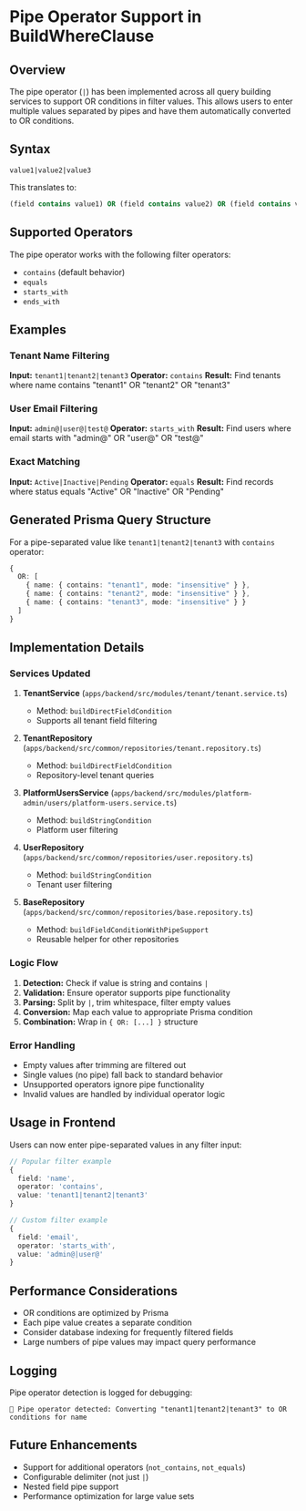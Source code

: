 # Pipe Operator Support in BuildWhereClause

## Overview

The pipe operator (`|`) has been implemented across all query building services to support OR conditions in filter values. This allows users to enter multiple values separated by pipes and have them automatically converted to OR conditions.

## Syntax

```
value1|value2|value3
```

This translates to:
```sql
(field contains value1) OR (field contains value2) OR (field contains value3)
```

## Supported Operators

The pipe operator works with the following filter operators:
- `contains` (default behavior)
- `equals`
- `starts_with`
- `ends_with`

## Examples

### Tenant Name Filtering
**Input:** `tenant1|tenant2|tenant3`
**Operator:** `contains`
**Result:** Find tenants where name contains "tenant1" OR "tenant2" OR "tenant3"

### User Email Filtering
**Input:** `admin@|user@|test@`
**Operator:** `starts_with`
**Result:** Find users where email starts with "admin@" OR "user@" OR "test@"

### Exact Matching
**Input:** `Active|Inactive|Pending`
**Operator:** `equals`
**Result:** Find records where status equals "Active" OR "Inactive" OR "Pending"

## Generated Prisma Query Structure

For a pipe-separated value like `tenant1|tenant2|tenant3` with `contains` operator:

```typescript
{
  OR: [
    { name: { contains: "tenant1", mode: "insensitive" } },
    { name: { contains: "tenant2", mode: "insensitive" } },
    { name: { contains: "tenant3", mode: "insensitive" } }
  ]
}
```

## Implementation Details

### Services Updated

1. **TenantService** (`apps/backend/src/modules/tenant/tenant.service.ts`)
   - Method: `buildDirectFieldCondition`
   - Supports all tenant field filtering

2. **TenantRepository** (`apps/backend/src/common/repositories/tenant.repository.ts`)
   - Method: `buildDirectFieldCondition`
   - Repository-level tenant queries

3. **PlatformUsersService** (`apps/backend/src/modules/platform-admin/users/platform-users.service.ts`)
   - Method: `buildStringCondition`
   - Platform user filtering

4. **UserRepository** (`apps/backend/src/common/repositories/user.repository.ts`)
   - Method: `buildStringCondition`
   - Tenant user filtering

5. **BaseRepository** (`apps/backend/src/common/repositories/base.repository.ts`)
   - Method: `buildFieldConditionWithPipeSupport`
   - Reusable helper for other repositories

### Logic Flow

1. **Detection:** Check if value is string and contains `|`
2. **Validation:** Ensure operator supports pipe functionality
3. **Parsing:** Split by `|`, trim whitespace, filter empty values
4. **Conversion:** Map each value to appropriate Prisma condition
5. **Combination:** Wrap in `{ OR: [...] }` structure

### Error Handling

- Empty values after trimming are filtered out
- Single values (no pipe) fall back to standard behavior
- Unsupported operators ignore pipe functionality
- Invalid values are handled by individual operator logic

## Usage in Frontend

Users can now enter pipe-separated values in any filter input:

```typescript
// Popular filter example
{
  field: 'name',
  operator: 'contains',
  value: 'tenant1|tenant2|tenant3'
}

// Custom filter example
{
  field: 'email',
  operator: 'starts_with', 
  value: 'admin@|user@'
}
```

## Performance Considerations

- OR conditions are optimized by Prisma
- Each pipe value creates a separate condition
- Consider database indexing for frequently filtered fields
- Large numbers of pipe values may impact query performance

## Logging

Pipe operator detection is logged for debugging:

```
🔄 Pipe operator detected: Converting "tenant1|tenant2|tenant3" to OR conditions for name
```

## Future Enhancements

- Support for additional operators (`not_contains`, `not_equals`)
- Configurable delimiter (not just `|`)
- Nested field pipe support
- Performance optimization for large value sets 
